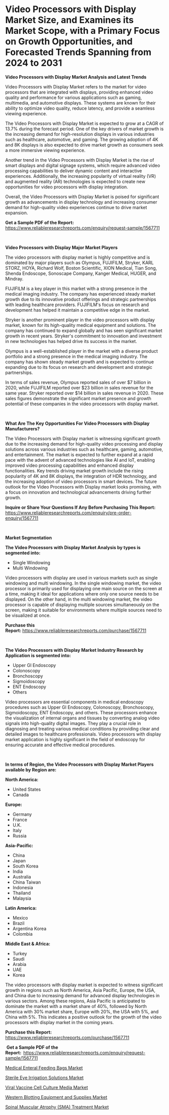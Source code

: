 <p><h1>Video Processors with Display Market Size, and Examines its Market Scope, with a Primary Focus on Growth Opportunities, and Forecasted Trends Spanning from 2024 to 2031</h1></p><p><strong>Video Processors with Display Market Analysis and Latest Trends</strong></p>
<p><p>Video Processors with Display Market refers to the market for video processors that are integrated with displays, providing enhanced video quality and performance for various applications such as gaming, multimedia, and automotive displays. These systems are known for their ability to optimize video quality, reduce latency, and provide a seamless viewing experience.</p><p>The Video Processors with Display Market is expected to grow at a CAGR of 13.7% during the forecast period. One of the key drivers of market growth is the increasing demand for high-resolution displays in various industries such as healthcare, automotive, and gaming. The growing adoption of 4K and 8K displays is also expected to drive market growth as consumers seek a more immersive viewing experience.</p><p>Another trend in the Video Processors with Display Market is the rise of smart displays and digital signage systems, which require advanced video processing capabilities to deliver dynamic content and interactive experiences. Additionally, the increasing popularity of virtual reality (VR) and augmented reality (AR) technologies is expected to create new opportunities for video processors with display integration.</p><p>Overall, the Video Processors with Display Market is poised for significant growth as advancements in display technology and increasing consumer demand for high-quality video experiences continue to drive market expansion.</p></p>
<p><strong>Get a Sample PDF of the Report:&nbsp;</strong> <a href="https://www.reliableresearchreports.com/enquiry/request-sample/1567711">https://www.reliableresearchreports.com/enquiry/request-sample/1567711</a></p>
<p>&nbsp;</p>
<p><strong>Video Processors with Display Major Market Players</strong></p>
<p><p>The video processors with display market is highly competitive and is dominated by major players such as Olympus, FUJIFILM, Stryker, KARL STORZ, HOYA, Richard Wolf, Boston Scientific, XION Medical, Tian Song, Shenda Endoscope, Sonoscape Company, Kanger Medical, HUGER, and Mindray.</p><p>FUJIFILM is a key player in this market with a strong presence in the medical imaging industry. The company has experienced steady market growth due to its innovative product offerings and strategic partnerships with leading healthcare providers. FUJIFILM's focus on research and development has helped it maintain a competitive edge in the market.</p><p>Stryker is another prominent player in the video processors with display market, known for its high-quality medical equipment and solutions. The company has continued to expand globally and has seen significant market growth in recent years. Stryker's commitment to innovation and investment in new technologies has helped drive its success in the market.</p><p>Olympus is a well-established player in the market with a diverse product portfolio and a strong presence in the medical imaging industry. The company has shown steady market growth and is expected to continue expanding due to its focus on research and development and strategic partnerships.</p><p>In terms of sales revenue, Olympus reported sales of over $7 billion in 2020, while FUJIFILM reported over $23 billion in sales revenue for the same year. Stryker reported over $14 billion in sales revenue in 2020. These sales figures demonstrate the significant market presence and growth potential of these companies in the video processors with display market.</p></p>
<p>&nbsp;</p>
<p><strong>What Are The Key Opportunities For Video Processors with Display Manufacturers?</strong></p>
<p><p>The Video Processors with Display market is witnessing significant growth due to the increasing demand for high-quality video processing and display solutions across various industries such as healthcare, gaming, automotive, and entertainment. The market is expected to further expand at a rapid pace with the advent of advanced technologies like AI and IoT, enabling improved video processing capabilities and enhanced display functionalities. Key trends driving market growth include the rising popularity of 4K and 8K displays, the integration of HDR technology, and the increasing adoption of video processors in smart devices. The future outlook for the Video Processors with Display market looks promising, with a focus on innovation and technological advancements driving further growth.</p></p>
<p><strong>Inquire or Share Your Questions If Any Before Purchasing This Report:</strong> <a href="https://www.reliableresearchreports.com/enquiry/pre-order-enquiry/1567711">https://www.reliableresearchreports.com/enquiry/pre-order-enquiry/1567711</a></p>
<p>&nbsp;</p>
<p><strong>Market Segmentation</strong></p>
<p><strong>The Video Processors with Display Market Analysis by types is segmented into:</strong></p>
<p><ul><li>Single Windowing</li><li>Multi Windowing</li></ul></p>
<p><p>Video processors with display are used in various markets such as single windowing and multi windowing. In the single windowing market, the video processor is primarily used for displaying one main source on the screen at a time, making it ideal for applications where only one source needs to be displayed. On the other hand, in the multi windowing market, the video processor is capable of displaying multiple sources simultaneously on the screen, making it suitable for environments where multiple sources need to be visualized at once.</p></p>
<p><strong>Purchase this Report:&nbsp;</strong><a href="https://www.reliableresearchreports.com/purchase/1567711">https://www.reliableresearchreports.com/purchase/1567711</a></p>
<p>&nbsp;</p>
<p><strong>The Video Processors with Display Market Industry Research by Application is segmented into:</strong></p>
<p><ul><li>Upper GI Endoscopy</li><li>Colonoscopy</li><li>Bronchoscopy</li><li>Sigmoidoscopy</li><li>ENT Endoscopy</li><li>Others</li></ul></p>
<p><p>Video processors are essential components in medical endoscopy procedures such as Upper GI Endoscopy, Colonoscopy, Bronchoscopy, Sigmoidoscopy, ENT Endoscopy, and others. These processors enhance the visualization of internal organs and tissues by converting analog video signals into high-quality digital images. They play a crucial role in diagnosing and treating various medical conditions by providing clear and detailed images to healthcare professionals. Video processors with display market application is highly significant in the field of endoscopy for ensuring accurate and effective medical procedures.</p></p>
<p>&nbsp;</p>
<p><strong>In terms of Region, the Video Processors with Display Market Players available by Region are:</strong></p>
<p>
    <p> <strong> North America: </strong>
        <ul>
            <li>United States</li>
            <li>Canada</li>
        </ul>
        </p> 
    <p> <strong> Europe: </strong>
        <ul>
            <li>Germany</li>
            <li>France</li>
            <li>U.K.</li>
            <li>Italy</li>
            <li>Russia</li>
        </ul>
        </p> 
    <p> <strong> Asia-Pacific: </strong>
        <ul>
            <li>China</li>
            <li>Japan</li>
            <li>South Korea</li>
            <li>India</li>
            <li>Australia</li>
            <li>China Taiwan</li>
            <li>Indonesia</li>
            <li>Thailand</li>
            <li>Malaysia</li>
        </ul>
        </p> 
    <p> <strong> Latin America: </strong>
        <ul>
            <li>Mexico</li>
            <li>Brazil</li>
            <li>Argentina Korea</li>
            <li>Colombia</li>
        </ul>
        </p> 
    <p> <strong> Middle East & Africa: </strong>
        <ul>
            <li>Turkey</li>
            <li>Saudi</li>
            <li>Arabia</li>
            <li>UAE</li>
            <li>Korea</li>
        </ul>
    </p>
    </p>
<p><p>The video processors with display market is expected to witness significant growth in regions such as North America, Asia Pacific, Europe, the USA, and China due to increasing demand for advanced display technologies in various sectors. Among these regions, Asia Pacific is anticipated to dominate the market with a market share of 40%, followed by North America with 30% market share, Europe with 20%, the USA with 5%, and China with 5%. This indicates a positive outlook for the growth of the video processors with display market in the coming years.</p></p>
<p><strong>Purchase this Report: </strong><a href="https://www.reliableresearchreports.com/purchase/1567711">https://www.reliableresearchreports.com/purchase/1567711</a></p>
<p>&nbsp;<strong>Get a Sample PDF of the Report:&nbsp;&nbsp;</strong><a href="https://www.reliableresearchreports.com/enquiry/request-sample/1567711">https://www.reliableresearchreports.com/enquiry/request-sample/1567711</a></p>
<p><strong></strong></p>
<p><p><a href="https://github.com/mauripalmi/Market-Research-Report-List-1/blob/main/medical-enteral-feeding-bags-market.md">Medical Enteral Feeding Bags Market</a></p><p><a href="https://medium.com/@scanw41036/sterile-eye-irrigation-solutions-market-insights-into-market-cagr-market-trends-and-growth-68b6625f96a2">Sterile Eye Irrigation Solutions Market</a></p><p><a href="https://medium.com/@margaretlee84/viral-vaccine-cell-culture-media-market-size-and-market-trends-complete-industry-overview-2024-to-7e3fed0db8e3">Viral Vaccine Cell Culture Media Market</a></p><p><a href="https://medium.com/@margaretlee84/western-blotting-equipment-and-supplies-market-exploring-market-share-market-trends-and-future-9eea26140bc8">Western Blotting Equipment and Supplies Market</a></p><p><a href="https://medium.com/@scanw41036/spinal-muscular-atrophy-sma-treatment-market-size-cagr-trends-2024-2030-12bb1f35e7bc">Spinal Muscular Atrophy (SMA) Treatment Market</a></p></p>